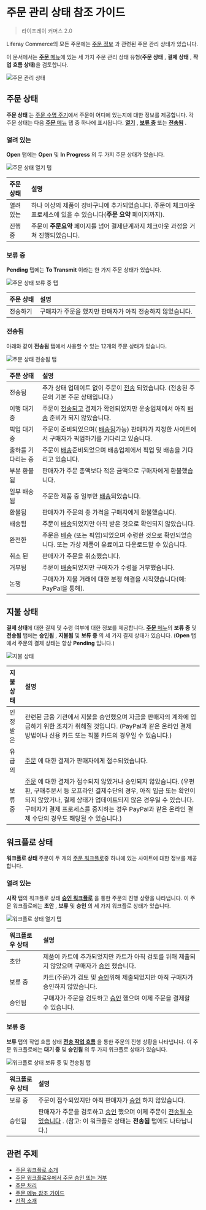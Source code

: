 # 주문 관리 상태 참조 가이드

> 라이프레이 커머스 2.0

Liferay Commerce의 모든 주문에는 [주문 정보](./order-information.md) 과 관련된 주문 관리 상태가 있습니다.

이 문서에서는 [**주문** 메뉴](./orders-menu-reference-guide.md)에 있는 세 가지 주문 관리 상태 유형(**주문 상태** , **결제 상태** , **작업 흐름 상태**)을 검토합니다.

![주문 관리 상태](./order-management-statuses-reference-guide/images/01.png)

## 주문 상태

**주문 상태** 는 [주문 수명 주기](./order-life-cycle.md)에서 주문이 어디에 있는지에 대한 정보를 제공합니다. 각 주문 상태는 다음 [**주문** 메뉴](./orders-menu-reference-guide.md) 탭 중 하나에 표시됩니다. [**열기**](./orders-menu-reference-guide.md#open) , [**보류 중**](./orders-menu-reference-guide.md#pending) 또는 [**전송됨**](./orders-menu-reference-guide.md#transmitted) .

### 열려 있는

**Open** 탭에는 **Open** 및 **In Progress** 의 두 가지 주문 상태가 있습니다.

![주문 상태 열기 탭](./order-management-statuses-reference-guide/images/02.png)

| 주문 상태 | 설명                                                                  |
|:----- |:------------------------------------------------------------------- |
| 열려 있는 | 하나 이상의 제품이 장바구니에 추가되었습니다. 주문이 체크아웃 프로세스에 있을 수 있습니다(**주문 요약** 페이지까지). |
| 진행 중  | 주문이 **주문요약** 페이지를 넘어 결제단계까지 체크아웃 과정을 거쳐 진행되었습니다.                      |

### 보류 중

**Pending** 탭에는 **To Transmit** 이라는 한 가지 주문 상태가 있습니다.

![주문 상태 보류 중 탭](./order-management-statuses-reference-guide/images/03.png)

| 주문 상태 | 설명                               |
|:----- |:-------------------------------- |
| 전송하기  | 구매자가 주문을 했지만 판매자가 아직 전송하지 않았습니다. |

### 전송됨

아래와 같이 **전송됨** 탭에서 사용할 수 있는 12개의 주문 상태가 있습니다.

![주문 상태 전송됨 탭](./order-management-statuses-reference-guide/images/04.png)

| 주문 상태      | 설명                                                                                                                                            |
|:---------- |:--------------------------------------------------------------------------------------------------------------------------------------------- |
| 전송됨        | 추가 상태 업데이트 없이 주문이 [전송](./processing-an-order.md#commerce-20-and-below) 되었습니다. (전송된 주문의 기본 주문 상태입니다.)                                           |
| 이행 대기 중    | 주문이 [전송되고](./processing-an-order.md#commerce-20-and-below) 결제가 확인되었지만 운송업체에서 아직 [배송](../shipments/introduction-to-shipments.md) 준비가 되지 않았습니다. |
| 픽업 대기 중    | 주문이 준비되었으며( [배송됨](../shipments/introduction-to-shipments.md)가능) 판매자가 지정한 사이트에서 구매자가 픽업하기를 기다리고 있습니다.                                           |
| 출하를 기다리는 중 | 주문이 [배송](../shipments/introduction-to-shipments.md)준비되었으며 배송업체에서 픽업 및 배송을 기다리고 있습니다.                                                          |
| 부분 환불됨     | 판매자가 주문 총액보다 적은 금액으로 구매자에게 환불했습니다.                                                                                                            |
| 일부 배송됨     | 주문한 제품 중 일부만 [배송](../shipments/introduction-to-shipments.md)되었습니다.                                                                            |
| 환불됨        | 판매자가 주문의 총 가격을 구매자에게 환불했습니다.                                                                                                                  |
| 배송됨        | 주문이 [배송](../shipments/introduction-to-shipments.md)되었지만 아직 받은 것으로 확인되지 않았습니다.                                                                 |
| 완전한        | 주문은 [배송](../shipments/introduction-to-shipments.md) (또는 픽업)되었으며 수령한 것으로 확인되었습니다. 또는 가상 제품이 유료이고 다운로드할 수 있습니다.                                 |
| 취소 된       | 판매자가 주문을 취소했습니다.                                                                                                                              |
| 거부됨        | 주문이 [배송](../shipments/introduction-to-shipments.md)되었지만 구매자가 수령을 거부했습니다.                                                                      |
| 논쟁         | 구매자가 지불 거래에 대한 분쟁 해결을 시작했습니다(예: PayPal을 통해).                                                                                                  |

## 지불 상태

**결제 상태**[](./processing-an-order.md)에 대한 결제 및 수령 여부에 대한 정보를 제공합니다. [**주문** 메뉴](./orders-menu-reference-guide.md)의 **보류 중** 및 **전송됨** 탭에는 **승인됨** , **지불됨** 및 **보류 중** 의 세 가지 결제 상태가 있습니다. (**Open** 탭에서 주문의 결제 상태는 항상 **Pending** 입니다.)

![지불 상태](./order-management-statuses-reference-guide/images/05.png)

| 지불 상태 | 설명                                                                                                                                                                                                         |
|:----- |:---------------------------------------------------------------------------------------------------------------------------------------------------------------------------------------------------------- |
| 인정 받은 | 관련된 금융 기관에서 지불을 승인했으며 자금을 판매자의 계좌에 입금하기 위한 조치가 취해질 것입니다. (PayPal과 같은 온라인 결제 방법이나 신용 카드 또는 직불 카드의 경우일 수 있습니다.)                                                                                              |
| 유급의   | [주문](./processing-an-order.md) 에 대한 결제가 판매자에게 접수되었습니다.                                                                                                                                                     |
| 보류 중  | [주문](./processing-an-order.md) 에 대한 결제가 접수되지 않았거나 승인되지 않았습니다. (우편환, 구매주문서 등 오프라인 결제수단의 경우, 아직 입금 또는 확인이 되지 않았거나, 결제 상태가 업데이트되지 않은 경우일 수 있습니다. 구매자가 결제 프로세스를 중지하는 경우 PayPal과 같은 온라인 결제 수단의 경우도 해당될 수 있습니다.) |

## 워크플로 상태

**워크플로 상태** 주문이 두 개의 [주문 워크플로](../order-workflows/introduction-to-order-workflows.md)중 하나에 있는 사이트에 대한 정보를 제공합니다.

### 열려 있는

**시작** 탭의 워크플로 상태 [**승인 워크플로**](../order-workflows/introduction-to-order-workflows.md#approval-workflow-buyer-side-cart-approval-only) 을 통한 주문의 진행 상황을 나타냅니다. 이 주문 워크플로에는 **초안** , **보류** 및 **승인** 의 세 가지 워크플로 상태가 있습니다.

![워크플로 상태 열기 탭](./order-management-statuses-reference-guide/images/06.png)

| 워크플로우 상태 | 설명                                                                                                                             |
|:-------- |:------------------------------------------------------------------------------------------------------------------------------ |
| 초안       | 제품이 카트에 추가되었지만 카트가 아직 검토를 위해 제출되지 않았으며 구매자가 [승인](../order-workflows/approving-or-rejecting-orders-in-order-workflows.md) 했습니다. |
| 보류 중     | 카트(주문)가 검토 및 [승인](../order-workflows/approving-or-rejecting-orders-in-order-workflows.md)위해 제출되었지만 아직 구매자가 승인하지 않았습니다.         |
| 승인됨      | 구매자가 주문을 검토하고 [승인](../order-workflows/approving-or-rejecting-orders-in-order-workflows.md) 했으며 이제 주문을 결제할 수 있습니다.              |

### 보류 중

**보류** 탭의 작업 흐름 상태 [**전송 작업 흐름**](../order-workflows/introduction-to-order-workflows.md#transmission-workflow-seller-side-order-approval-only) 을 통한 주문의 진행 상황을 나타냅니다. 이 주문 워크플로에는 **대기 중** 및 **승인됨** 의 두 가지 워크플로 상태가 있습니다.

![워크플로 상태 보류 중 및 전송됨 탭](./order-management-statuses-reference-guide/images/07.png)

| 워크플로우 상태 | 설명                                                                                                                                                                                                    |
|:-------- |:----------------------------------------------------------------------------------------------------------------------------------------------------------------------------------------------------- |
| 보류 중     | 주문이 접수되었지만 아직 판매자가 [승인](../order-workflows/approving-or-rejecting-orders-in-order-workflows.md) 하지 않았습니다.                                                                                             |
| 승인됨      | 판매자가 주문을 검토하고 [승인](../order-workflows/approving-or-rejecting-orders-in-order-workflows.md) 했으며 이제 주문이 [전송될 수 있습니다](./processing-an-order.md#commerce-20-and-below) . (참고: 이 워크플로 상태는 **전송됨** 탭에도 나타납니다.) |

## 관련 주제

* [주문 워크플로 소개](../order-workflows/introduction-to-order-workflows.md)
* [주문 워크플로우에서 주문 승인 또는 거부](../order-workflows/approving-or-rejecting-orders-in-order-workflows.md)
* [주문 처리](./processing-an-order.md)
* [주문 메뉴 참조 가이드](./orders-menu-reference-guide.md)
* [선적 소개](../shipments/introduction-to-shipments.md)
